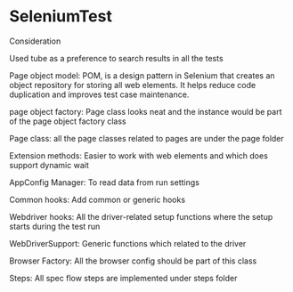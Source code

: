 # SeleniumTest

Consideration

Used tube as a preference to search results in all the tests

Page object model: POM, is a design pattern in Selenium that creates an object repository for storing all web elements. It helps reduce code duplication and improves test case maintenance.

page object factory: Page class looks neat and the instance would be part of the page object factory class

Page class: all the page classes related to pages are under the page folder

Extension methods: Easier to work with web elements and which does support dynamic wait

AppConfig Manager: To read data from run settings

Common hooks: Add common or generic hooks

Webdriver hooks: All the driver-related setup functions where the setup starts during the test run

WebDriverSupport: Generic functions which related to the driver

Browser Factory: All the browser config should be part of this class

Steps: All spec flow steps are implemented under steps folder

